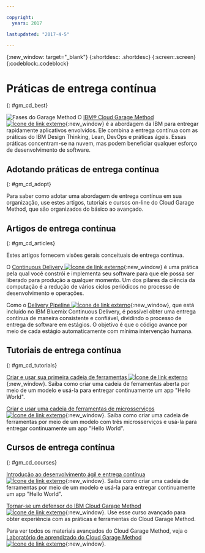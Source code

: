 ```yaml
---

copyright:
  years: 2017

lastupdated: "2017-4-5"

---
```

<!-- Copyright info at top of file: REQUIRED
    The copyright info is YAML content that must occur at the top of the MD file, before attributes are listed.
    It must be surrounded by 3 dashes.
    The value "years" can contain just one year or a two years separated by a comma. (years: 2014, 2016)
    Indentation as per the previous template must be preserved.
-->

{:new_window: target="_blank"}
{:shortdesc: .shortdesc}
{:screen:.screen}
{:codeblock:.codeblock}

# Práticas de entrega contínua
{: #gm_cd_best}

![Fases do Garage Method](images/garage_method_phases.png) O [IBM&reg; Cloud Garage Method ![Ícone de link externo](../../icons/launch-glyph.svg "Ícone de link externo")](https://www.ibm.com/devops/method){:new_window} é a abordagem da IBM para entregar rapidamente aplicativos envolvidos. Ele combina a entrega contínua com as práticas do IBM Design Thinking, Lean, DevOps e práticas ágeis. Essas práticas concentram-se na nuvem, mas podem beneficiar qualquer esforço de desenvolvimento de software.


## Adotando práticas de entrega contínua
{: #gm_cd_adopt}

Para saber como adotar uma abordagem de entrega contínua em sua organização, use estes artigos, tutoriais e cursos on-line do Cloud Garage Method, que são organizados do básico ao avançado.

## Artigos de entrega contínua
{: #gm_cd_articles}

Estes artigos fornecem visões gerais conceituais de entrega contínua.

O [Continuous Delivery ![Ícone de link externo](../../icons/launch-glyph.svg "Ícone de link externo")](https://www.ibm.com/devops/method/content/deliver/tool_continuous_delivery/){:new_window} é uma prática pela qual você constrói e implementa seu software para que ele possa ser liberado para produção a qualquer momento. Um dos pilares da ciência da computação é a redução de vários ciclos periódicos no processo de desenvolvimento e operações.

Como o [Delivery Pipeline ![Ícone de link externo](../../icons/launch-glyph.svg "Ícone de link externo")](https://www.ibm.com/devops/method/content/deliver/tool_delivery_pipeline/){:new_window}, que está incluído no IBM Bluemix Continuous Delivery, é possível obter uma entrega contínua de maneira consistente e confiável, dividindo o processo de entrega de software em estágios. O objetivo é que o código avance por meio de cada estágio automaticamente com mínima intervenção humana.

## Tutoriais de entrega contínua
{: #gm_cd_tutorials}

[Criar e usar sua primeira cadeia de ferramentas ![Ícone de link externo](../../icons/launch-glyph.svg "Ícone de link externo")](https://www.ibm.com/devops/method/tutorials/tutorial_toolchain_flow){:new_window}. Saiba como criar uma cadeia de ferramentas aberta por meio de um modelo e usá-la para entregar continuamente um app "Hello World".

[Criar e usar uma cadeia de ferramentas de microsserviços ![Ícone de link externo](../../icons/launch-glyph.svg "Ícone de link externo")](https://www.ibm.com/devops/method/tutorials/tutorial_toolchain_microservices){:new_window}. Saiba como criar uma cadeia de ferramentas por meio de um modelo com três microsserviços e usá-la para entregar continuamente um app "Hello World".

## Cursos de entrega contínua
{: #gm_cd_courses}

[Introdução ao desenvolvimento ágil e entrega contínua ![Ícone de link externo](../../icons/launch-glyph.svg "Ícone de link externo")](https://www.ibm.com/devops/method/content/course/get_started_agile_cd){:new_window}. Saiba como criar uma cadeia de ferramentas por meio de um modelo e usá-la para entregar continuamente um app "Hello World".

[Tornar-se um defensor do IBM Cloud Garage Method ![Ícone de link externo](../../icons/launch-glyph.svg "Ícone de link externo")](https://www.ibm.com/devops/method/content/course/gm_advocate){:new_window}. Use esse curso avançado para obter experiência com as práticas e ferramentas do Cloud Garage Method.

Para ver todos os materiais avançados do Cloud Garage Method, veja o [Laboratório de aprendizado do Cloud Garage Method ![Ícone de link externo](../../icons/launch-glyph.svg "Ícone de link externo")](https://www.ibm.com/devops/method/category/courses){:new_window}.
